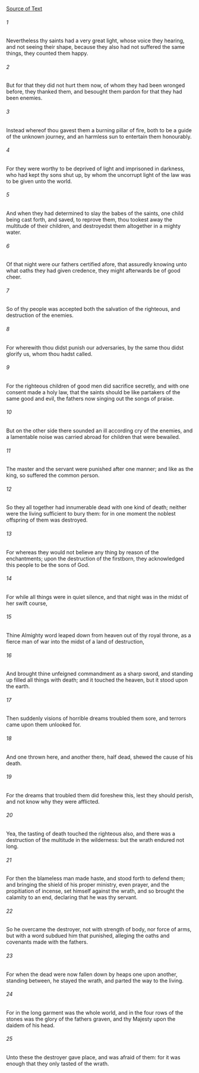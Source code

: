 [Source of Text](https://github.com/scrollmapper/bible_databases_deuterocanonical)

###### 1
Nevertheless thy saints had a very great light, whose voice they hearing, and not seeing their shape, because they also had not suffered the same things, they counted them happy.

###### 2
But for that they did not hurt them now, of whom they had been wronged before, they thanked them, and besought them pardon for that they had been enemies.

###### 3
Instead whereof thou gavest them a burning pillar of fire, both to be a guide of the unknown journey, and an harmless sun to entertain them honourably.

###### 4
For they were worthy to be deprived of light and imprisoned in darkness, who had kept thy sons shut up, by whom the uncorrupt light of the law was to be given unto the world.

###### 5
And when they had determined to slay the babes of the saints, one child being cast forth, and saved, to reprove them, thou tookest away the multitude of their children, and destroyedst them altogether in a mighty water.

###### 6
Of that night were our fathers certified afore, that assuredly knowing unto what oaths they had given credence, they might afterwards be of good cheer.

###### 7
So of thy people was accepted both the salvation of the righteous, and destruction of the enemies.

###### 8
For wherewith thou didst punish our adversaries, by the same thou didst glorify us, whom thou hadst called.

###### 9
For the righteous children of good men did sacrifice secretly, and with one consent made a holy law, that the saints should be like partakers of the same good and evil, the fathers now singing out the songs of praise.

###### 10
But on the other side there sounded an ill according cry of the enemies, and a lamentable noise was carried abroad for children that were bewailed.

###### 11
The master and the servant were punished after one manner; and like as the king, so suffered the common person.

###### 12
So they all together had innumerable dead with one kind of death; neither were the living sufficient to bury them: for in one moment the noblest offspring of them was destroyed.

###### 13
For whereas they would not believe any thing by reason of the enchantments; upon the destruction of the firstborn, they acknowledged this people to be the sons of God.

###### 14
For while all things were in quiet silence, and that night was in the midst of her swift course,

###### 15
Thine Almighty word leaped down from heaven out of thy royal throne, as a fierce man of war into the midst of a land of destruction,

###### 16
And brought thine unfeigned commandment as a sharp sword, and standing up filled all things with death; and it touched the heaven, but it stood upon the earth.

###### 17
Then suddenly visions of horrible dreams troubled them sore, and terrors came upon them unlooked for.

###### 18
And one thrown here, and another there, half dead, shewed the cause of his death.

###### 19
For the dreams that troubled them did foreshew this, lest they should perish, and not know why they were afflicted.

###### 20
Yea, the tasting of death touched the righteous also, and there was a destruction of the multitude in the wilderness: but the wrath endured not long.

###### 21
For then the blameless man made haste, and stood forth to defend them; and bringing the shield of his proper ministry, even prayer, and the propitiation of incense, set himself against the wrath, and so brought the calamity to an end, declaring that he was thy servant.

###### 22
So he overcame the destroyer, not with strength of body, nor force of arms, but with a word subdued him that punished, alleging the oaths and covenants made with the fathers.

###### 23
For when the dead were now fallen down by heaps one upon another, standing between, he stayed the wrath, and parted the way to the living.

###### 24
For in the long garment was the whole world, and in the four rows of the stones was the glory of the fathers graven, and thy Majesty upon the daidem of his head.

###### 25
Unto these the destroyer gave place, and was afraid of them: for it was enough that they only tasted of the wrath.